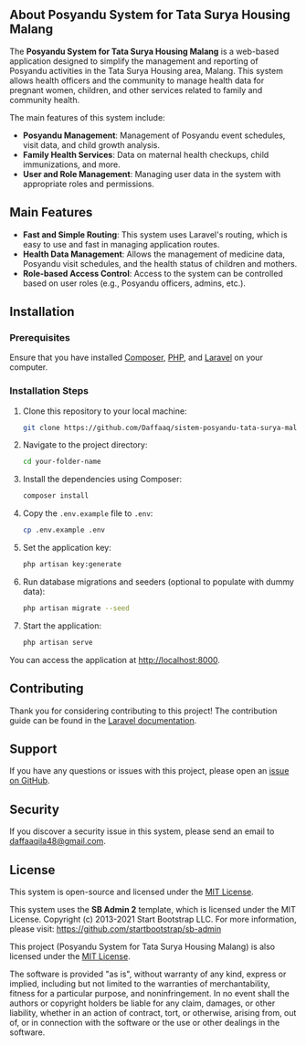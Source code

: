 ## About Posyandu System for Tata Surya Housing Malang

The **Posyandu System for Tata Surya Housing Malang** is a web-based application designed to simplify the management and reporting of Posyandu activities in the Tata Surya Housing area, Malang. This system allows health officers and the community to manage health data for pregnant women, children, and other services related to family and community health.

The main features of this system include:
- **Posyandu Management**: Management of Posyandu event schedules, visit data, and child growth analysis.
- **Family Health Services**: Data on maternal health checkups, child immunizations, and more.
- **User and Role Management**: Managing user data in the system with appropriate roles and permissions.

## Main Features

- **Fast and Simple Routing**: This system uses Laravel's routing, which is easy to use and fast in managing application routes.
- **Health Data Management**: Allows the management of medicine data, Posyandu visit schedules, and the health status of children and mothers.
- **Role-based Access Control**: Access to the system can be controlled based on user roles (e.g., Posyandu officers, admins, etc.).

## Installation

### Prerequisites

Ensure that you have installed [Composer](https://getcomposer.org/), [PHP](https://www.php.net/), and [Laravel](https://laravel.com/docs) on your computer.

### Installation Steps

1. Clone this repository to your local machine:
    ```bash
    git clone https://github.com/Daffaaq/sistem-posyandu-tata-surya-malang
    ```

2. Navigate to the project directory:
    ```bash
    cd your-folder-name
    ```

3. Install the dependencies using Composer:
    ```bash
    composer install
    ```

4. Copy the `.env.example` file to `.env`:
    ```bash
    cp .env.example .env
    ```

5. Set the application key:
    ```bash
    php artisan key:generate
    ```

6. Run database migrations and seeders (optional to populate with dummy data):
    ```bash
    php artisan migrate --seed
    ```

7. Start the application:
    ```bash
    php artisan serve
    ```

You can access the application at [http://localhost:8000](http://localhost:8000).

## Contributing

Thank you for considering contributing to this project! The contribution guide can be found in the [Laravel documentation](https://laravel.com/docs/contributions).

## Support

If you have any questions or issues with this project, please open an [issue on GitHub](https://github.com/Daffaaq/sistem-posyandu-tata-surya-malang/issues).

## Security

If you discover a security issue in this system, please send an email to [daffaaqila48@gmail.com](daffaaqila48@gmail.com).

## License

This system is open-source and licensed under the [MIT License](https://opensource.org/licenses/MIT).

This system uses the **SB Admin 2** template, which is licensed under the MIT License.
Copyright (c) 2013-2021 Start Bootstrap LLC. For more information, please visit:
https://github.com/startbootstrap/sb-admin

This project (Posyandu System for Tata Surya Housing Malang) is also licensed under the [MIT License](https://opensource.org/licenses/MIT).

The software is provided "as is", without warranty of any kind, express or implied, including but not limited to the warranties of merchantability, fitness for a particular purpose, and noninfringement. In no event shall the authors or copyright holders be liable for any claim, damages, or other liability, whether in an action of contract, tort, or otherwise, arising from, out of, or in connection with the software or the use or other dealings in the software.


